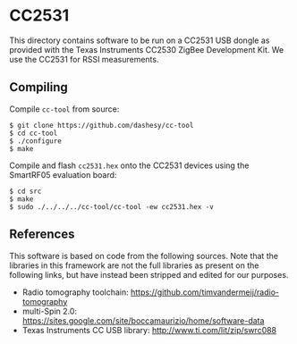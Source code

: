 # CC2531

This directory contains software to be run on a CC2531 USB dongle as provided
with the Texas Instruments CC2530 ZigBee Development Kit. We use the CC2531
for RSSI measurements.

## Compiling

Compile `cc-tool` from source:

    $ git clone https://github.com/dashesy/cc-tool
    $ cd cc-tool
    $ ./configure
    $ make

Compile and flash `cc2531.hex` onto the CC2531 devices using the SmartRF05
evaluation board:

    $ cd src
    $ make
    $ sudo ./../../../cc-tool/cc-tool -ew cc2531.hex -v

## References

This software is based on code from the following sources. Note that the libraries
in this framework are not the full libraries as present on the following links,
but have instead been stripped and edited for our purposes.

- Radio tomography toolchain: https://github.com/timvandermeij/radio-tomography
- multi-Spin 2.0: https://sites.google.com/site/boccamaurizio/home/software-data
- Texas Instruments CC USB library: http://www.ti.com/lit/zip/swrc088
